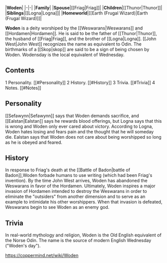 |**Woden**|
|-|-|
|**Family**|
|**Spouse**|[[Friag\|Friag]]|
|**Children**|[[Thunor\|Thunor]]|
|**Siblings**|[[Logna\|Logna]]|
|**Homeworld**|[[Earth (Frugal Wizard)\|Earth (Frugal Wizard)]]|

**Woden** is a deity worshiped by the [[Weswarans\|Weswarans]] and [[Hordamen\|Hordamen]]. He is said to be the father of [[Thunor\|Thunor]], the husband of [[Friag\|Friag]], and the brother of [[Logna\|Logna]]. [[John West\|John West]] recognizes the name as equivalent to Odin.
The birthmarks of a [[Skop\|skop]] are said to be a sign of being chosen by Woden.
Wodensday is the local equivalent of Wednesday.

## Contents

1 Personality. [[#Personality]] 
2 History. [[#History]] 
3 Trivia. [[#Trivia]] 
4 Notes. [[#Notes]] 


## Personality
[[Sefawynn\|Sefawynn]] says that Woden demands sacrifice, and [[Ealstan\|Ealstan]] says he rewards blood offerings, but Logna says that this is wrong and Woden only ever cared about victory. According to Logna, Woden hates losing and fears pain and the thought that he will someday die.
Ealstan says that Woden does not care about being worshipped so long as he is obeyed and feared.

## History
In response to Friag's death at the [[Battle of Badon\|battle of Badon]],Woden forbade humans to use writing (which had been Friag's invention).
By the time John West arrives, Woden has abandoned the Weswarans in favor of the Hordamen. Ultimately, Woden inspires a major invasion of Hordamen intended to destroy the Weswarans in order to eliminate the "outsiders" from another dimension and to serve as an example to intimidate his other worshippers. When that invasion is defeated, Weswarans begin to see Woden as an enemy god.

## Trivia
In real-world mythology and religion, Woden is the Old English equivalent of the Norse Odin. The name is the source of modern English Wednesday ("Woden's day").


https://coppermind.net/wiki/Woden